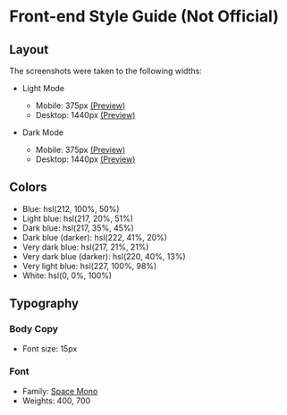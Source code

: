 # Front-end Style Guide (Not Official)

## Layout

The screenshots were taken to the following widths:

- Light Mode
  - Mobile: 375px [(Preview)](./screenshots/mobile-light.jpg)
  - Desktop: 1440px [(Preview)](./screenshots/desktop-light.jpg)

- Dark Mode
  - Mobile: 375px [(Preview)](./screenshots/mobile-dark.jpg)
  - Desktop: 1440px [(Preview)](./screenshots/desktop-dark.jpg)

## Colors

- Blue: hsl(212, 100%, 50%)
- Light blue: hsl(217, 20%, 51%)
- Dark blue: hsl(217, 35%, 45%)
- Dark blue (darker): hsl(222, 41%, 20%)
- Very dark blue: hsl(217, 21%, 21%)
- Very dark blue (darker): hsl(220, 40%, 13%)
- Very light blue: hsl(227, 100%, 98%)
- White: hsl(0, 0%, 100%)

## Typography

### Body Copy

- Font size: 15px

### Font

- Family: [Space Mono](https://fonts.google.com/specimen/Space+Mono)
- Weights: 400, 700

